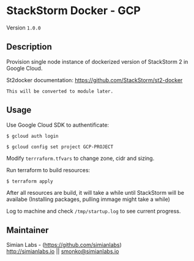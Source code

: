 # StackStorm Docker - GCP

Version `1.0.0`

## Description
Provision single node instance of dockerized version of StackStorm 2 in Google Cloud.

St2docker documentation: https://github.com/StackStorm/st2-docker

`This will be converted to module later.`

## Usage

Use Google Cloud SDK to authentificate:

```
$ gcloud auth login

$ gcloud config set project GCP-PROJECT
```


Modify `terrraform.tfvars` to change zone, cidr and sizing.

Run terraform to build resources:
```
$ terraform apply
```

After all resources are build, it will take a while until StackStorm will be availabe (Installing packages, pulling immage might take a while)

Log to machine and check `/tmp/startup.log` to see current progress.


## Maintainer

Simian Labs - (https://github.com/simianlabs)  
http://simianlabs.io || smonko@simianlabs.io